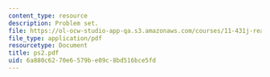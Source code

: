 ```yaml
---
content_type: resource
description: Problem set.
file: https://ol-ocw-studio-app-qa.s3.amazonaws.com/courses/11-431j-real-estate-finance-and-investment-fall-2006/6a880c6270e6579be09c8bd516bce5fd_ps2.pdf
file_type: application/pdf
resourcetype: Document
title: ps2.pdf
uid: 6a880c62-70e6-579b-e09c-8bd516bce5fd
---
```

